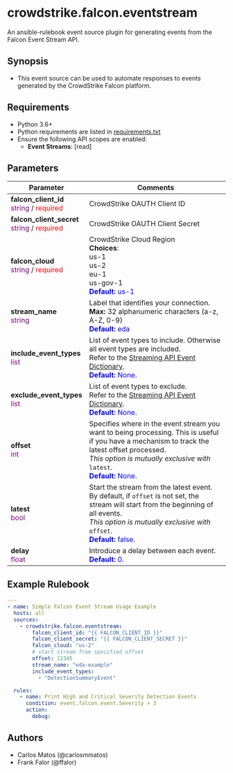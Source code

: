 # crowdstrike.falcon.eventstream

An ansible-rulebook event source plugin for generating events from the Falcon Event Stream API.

## Synopsis

- This event source can be used to automate responses to events generated by the CrowdStrike Falcon platform.

## Requirements

- Python 3.6+
- Python requirements are listed in [requirements.txt](https://github.com/CrowdStrike/ansible_collection_falcon/blob/main/requirements.txt)
- Ensure the following API scopes are enabled:
  - **Event Streams**: [read]

## Parameters

| Parameter | Comments |
| --- | --- |
| **falcon_client_id**</br><font color=purple>string</font> / <font color=red>required</font> | CrowdStrike OAUTH Client ID |
| **falcon_client_secret**</br><font color=purple>string</font> / <font color=red>required</font> | CrowdStrike OAUTH Client Secret |
| **falcon_cloud**</br><font color=purple>string</font> / <font color=red>required</font> | CrowdStrike Cloud Region</br>**Choices**:</br>us-1</br>us-2</br>eu-1</br>us-gov-1</br><font color=blue>**Default:** us-1</font> |
| **stream_name**</br><font color=purple>string</font> | Label that identifies your connection.</br>**Max:** 32 alphanumeric characters (a-z, A-Z, 0-9)</br><font color=blue>**Default:** eda</font> |
| **include_event_types**</br><font color=purple>list</font> | List of event types to include. Otherwise all event types are included.</br>Refer to the [Streaming API Event Dictionary](https://falcon.crowdstrike.com/documentation/62/streaming-api-event-dictionary).</br><font color=blue>**Default:** None.</font> |
| **exclude_event_types**</br><font color=purple>list</font> | List of event types to exclude.</br>Refer to the [Streaming API Event Dictionary](https://falcon.crowdstrike.com/documentation/62/streaming-api-event-dictionary).</br><font color=blue>**Default:** None.</font> |
| **offset**</br><font color=purple>int</font> | Specifies where in the event stream you want to being processing. This is useful if you have a mechanism to track the latest offset processed.</br>*This option is mutually exclusive with* `latest`. </br><font color=blue>**Default:** None.</font> |
| **latest**</br><font color=purple>bool</font> | Start the stream from the latest event. By default, if `offset` is not set, the stream will start from the beginning of all events.</br>*This option is mutually exclusive with* `offset`.</br><font color=blue>**Default:** false.</font> |
| **delay**</br><font color=purple>float</font> | Introduce a delay between each event.</br><font color=blue>**Default:** 0.</font> |

## Example Rulebook

```yaml
---
- name: Simple Falcon Event Stream Usage Example
  hosts: all
  sources:
    - crowdstrike.falcon.eventstream:
        falcon_client_id: "{{ FALCON_CLIENT_ID }}"
        falcon_client_secret: "{{ FALCON_CLIENT_SECRET }}"
        falcon_cloud: "us-2"
        # start stream from specified offset
        offset: 12345
        stream_name: "eda-example"
        include_event_types:
          - "DetectionSummaryEvent"

  rules:
    - name: Print High and Critical Severity Detection Events
      condition: event.falcon.event.Severity > 3
      action:
        debug:
```

## Authors

- Carlos Matos (@carlosmmatos)
- Frank Falor (@ffalor)
